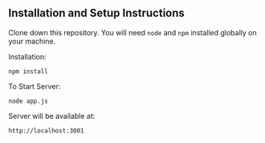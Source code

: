 ## Installation and Setup Instructions

Clone down this repository. You will need `node` and `npm` installed globally on your machine.

Installation:

`npm install`

To Start Server:

`node app.js`

Server will be available at:

`http://localhost:3001`
